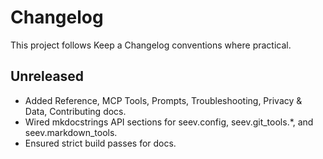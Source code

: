 # Changelog

This project follows Keep a Changelog conventions where practical.

## Unreleased
- Added Reference, MCP Tools, Prompts, Troubleshooting, Privacy & Data, Contributing docs.
- Wired mkdocstrings API sections for seev.config, seev.git_tools.*, and seev.markdown_tools.
- Ensured strict build passes for docs.

<!-- Add dated release sections below as versions are cut. -->